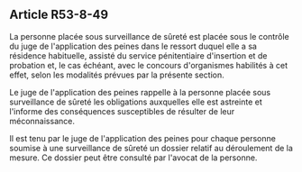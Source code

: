 Article R53-8-49
----
La personne placée sous surveillance de sûreté est placée sous le contrôle du
juge de l'application des peines dans le ressort duquel elle a sa résidence
habituelle, assisté du service pénitentiaire d'insertion et de probation et, le
cas échéant, avec le concours d'organismes habilités à cet effet, selon les
modalités prévues par la présente section.

Le juge de l'application des peines rappelle à la personne placée sous
surveillance de sûreté les obligations auxquelles elle est astreinte et
l'informe des conséquences susceptibles de résulter de leur méconnaissance.

Il est tenu par le juge de l'application des peines pour chaque personne soumise
à une surveillance de sûreté un dossier relatif au déroulement de la mesure. Ce
dossier peut être consulté par l'avocat de la personne.
